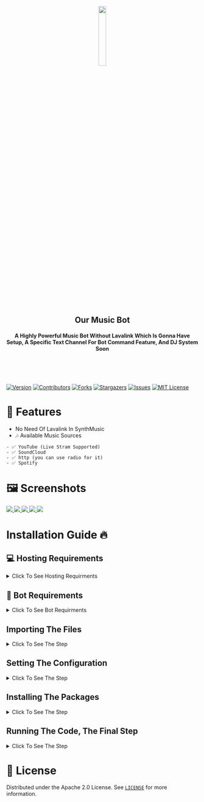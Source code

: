 <p align="center"><img width="20%" src="https://cdn.discordapp.com/attachments/936524382501765140/997842726886314014/unknown_1-modified.png"/></p>
<h2 align="center">Our Music Bot</h2>
<h4 align="center">A Highly Powerful Music Bot Without Lavalink Which Is Gonna Have Setup, A Specific Text Channel For Bot Command Feature, And DJ System Soon</h4>
<br>
<br>
<br>

[![Version][version-shield]](version-url)
[![Contributors][contributors-shield]][contributors-url]
[![Forks][forks-shield]][forks-url]
[![Stargazers][stars-shield]][stars-url]
[![Issues][issues-shield]][issues-url]
[![MIT License][license-shield]][license-url]

# 🦾 Features
* No Need Of Lavalink In SynthMusic
* 🎶 Available Music Sources
```
- ✅ YouTube (Live Stram Supported)
- ✅ SoundCloud
- ✅ http (you can use radio for it)
- ✅ Spotify
```

# 🖼️ Screenshots
  <a href="https://github.com/Rtxoen/SynthMusic">
    <img src="https://cdn.discordapp.com/attachments/936524382501765140/997864273940332644/unknown.png">
    <img src="https://cdn.discordapp.com/attachments/936524382501765140/997864629122371685/unknown.png">
    <img src="https://media.discordapp.net/attachments/936524382501765140/997865171278110801/unknown.png">
    <img src="https://media.discordapp.net/attachments/936524382501765140/997865651068731512/unknown.png?width=532&height=406">
    <img src="https://media.discordapp.net/attachments/936524382501765140/997871374792130671/unknown.png">
  </a>

# Installation Guide 🔥


## 💻 Hosting Requirements

<details>
  <summary>Click To See Hosting Requirments</summary>

  * [NodeJS](https://nodejs.org) Version 16.6 Or Higher
  * [Discord.JS](https://npmjs.com/package/discord.js) I Recommend You To Use The Latest Discord.JS Version

</details>


## 🤖 Bot Requirements

<details>
  <summary>Click To See Bot Requirments</summary>

  * A Token Ofcourse You Will Have That, As You Are Here, If You Don't Get It From [Discord Developer Portal](https://discord.dev)
  * Mongo URI(Universal Resource Identifier) Get The Free Database, And Get Started

</details>


## Importing The Files

<details>
  <summary>Click To See The Step</summary>

  * Use ```git clone https://github.com/Rtxeon/SynthMusic.git``` In The Shell
  * Or Do It Manually By Downloading

</details>

## Setting The Configuration

<details>
  <summary>Click To See The Step</summary>

  * Filling The Config.js 
  ```js
    module.exports = {
      Bot: {
        Token: process.env.Token || ".",
        Prefix: process.env.Prefix || "",
      },

      OwnerId: ["", ""],
      Mongo_URL: process.env.Mongo_URL || "",
      SlashSupport: true, //If You Want Slash CMD In Your Bot Set This To True Else False
      SlashAsGlobal: true //If You Want To Deploy Slash CMD As Global Set This To True And If You Want To Deploy It On Each Server Set It False (To Make This Option Work     You Need To True Slash Support)
    }
  ``` 
</details>

## Installing The Packages

<details>
  <summary>Click To See The Step</summary>

  * Use ```npm i``` Or ```npm install``` In The Shell
</details>

## Running The Code, The Final Step

<details>
  <summary>Click To See The Step</summary>

  * Use ```node index.js``` Or ```npm start``` In The Shell
</details>

# 🔐 License

Distributed under the Apache 2.0 License. See [`LICENSE`](https://github.com/Rtxeon/SynthMusic/blob/master/LICENSE) for more information.

[version-shield]: https://img.shields.io/github/package-json/v/Rtxeon/SynthMusic?style=for-the-badge
[version-url]: https://github.com/Rtxeon/SynthMusic
[contributors-shield]: https://img.shields.io/github/contributors/Rtxeon/SynthMusic?style=for-the-badge
[contributors-url]: https://github.com/Rtxeon/SynthMusic/graphs/contributors
[forks-shield]: https://img.shields.io/github/forks/Rtxeon/SynthMusic?style=for-the-badge
[forks-url]: https://github.com/Rtxeon/SynthMusic/network/members
[stars-shield]: https://img.shields.io/github/stars/Rtxeon/SynthMusic.svg?style=for-the-badge
[stars-url]: https://github.com/Rtxeon/SynthMusic/stargazers
[issues-shield]: https://img.shields.io/github/issues/Rtxeon/SynthMusic?style=for-the-badge
[issues-url]: https://github.com/Rtxeon/SynthMusic/issues
[license-shield]: https://img.shields.io/github/license/Rtxeon/SynthMusic?style=for-the-badge
[license-url]: https://github.com/Rtxeon/SynthMusic/blob/main/LICENSE
